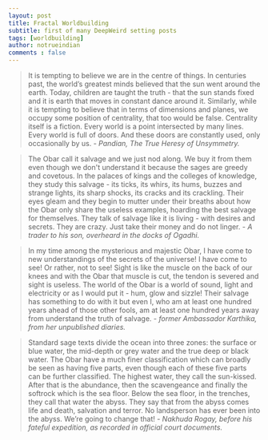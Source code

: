 ```yaml
---
layout: post
title: Fractal Worldbuilding
subtitle: first of many DeepWeird setting posts
tags: [worldbuilding]
author: notrueindian
comments : false
---
```


>It is tempting to believe we are in the centre of things. In centuries past, the world’s greatest minds believed that the sun went around the earth. Today, children are taught the truth - that the sun stands fixed and it is earth that moves in constant dance around it. Similarly, while it is tempting to believe that in terms of dimensions and planes, we occupy some position of centrality, that too would be false. Centrality itself is a fiction. Every world is a point intersected by many lines. Every world is full of doors. And these doors are constantly used, only occasionally by us. - *Pandian, The True Heresy of Unsymmetry.*

>The Obar call it salvage and we just nod along. We buy it from them even though we don't understand it because the sages are greedy and covetous. In the palaces of kings and the colleges of knowledge, they study this salvage - its ticks, its whirs, its hums, buzzes and strange lights, its sharp shocks, its cracks and its crackling. Their eyes gleam and they begin to mutter under their breaths about how the Obar only share the useless examples, hoarding the best salvage for themselves. They talk of salvage like it is living - with desires and secrets. They are crazy. Just take their money and do not linger. - *A trader to his son, overheard in the docks of Ogadhi.*

>In my time among the mysterious and majestic Obar, I have come to new understandings of the secrets of the universe! I have come to see! Or rather, not to see! Sight is like the muscle on the back of our knees and with the Obar that muscle is cut, the tendon is severed and sight is useless. The world of the Obar is a world of sound, light and electricity or as I would put it - hum, glow and sizzle! Their salvage has something to do with it but even I, who am at least one hundred years ahead of those other fools, am at least one hundred years away from understand the truth of salvage. - *former Ambassador Karthika, from her unpublished diaries.*

>Standard sage texts divide the ocean into three zones: the surface or blue water, the mid-depth or grey water and the true deep or black water. The Obar have a much finer classification which can broadly be seen as having five parts, even though each of these five parts can be further classified. The highest water, they call the sun-kissed. After that is the abundance, then the scavengeance and finally the softrock which is the sea floor. Below the sea floor, in the trenches, they call that water the abyss. They say that from the abyss comes life and death, salvation and terror. No landsperson has ever been into the abyss. We’re going to change that! - *Nakhuda Rogay, before his fateful expedition, as recorded in official court documents.*
